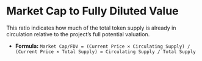 # Market Cap to Fully Diluted Value

This ratio indicates how much of the total token supply is already in circulation relative to the project’s full potential valuation.

* **Formula:** `Market Cap/FDV = (Current Price × Circulating Supply) / (Current Price × Total Supply) = Circulating Supply / Total Supply`
